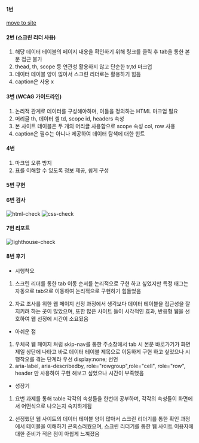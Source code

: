 #### 1번

[move to site](https://www.post.japanpost.jp/int/UGX/charge_kr.html)

#### 2번 (스크린 리더 사용)

1. 해당 데이터 테이블의 페이지 내용을 확인하기 위해 링크를 클릭 후 tab을 통한 본문 접근 불가
2. thead, th, scope 등 연관성 활용하지 않고 단순한 tr,td 마크업
3. 데이터 테이블 양이 많아서 스크린 리더로는 활용하기 힘듬
4. caption은 사용 x

#### 3번 (WCAG 가이드라인)

1. 논리적 관계로 데이터를 구성해야하며, 이들을 정의하는 HTML 마크업 필요
2. 머리글 th, 데이터 셀 td, scope id, headers 속성
3. 본 사이트 테이블은 두 개의 머리글 사용함으로 scope 속성 col, row 사용
4. caption은 필수는 아니나 제공하여 데이터 탐색에 대한 힌트

#### 4번

1. 마크업 오류 방지
2. 표를 이해할 수 있도록 정보 제공, 쉽게 구성

#### 5번 구현

#### 6번 검사

![html-check](https://user-images.githubusercontent.com/69140464/136010643-0daa253b-6d96-4d6c-93ab-74f43e52bec3.PNG)
![css-check](https://user-images.githubusercontent.com/69140464/136010659-350a9ba8-df8f-4fa0-a2f0-7b6a11631c6f.PNG)

#### 7번 리포트

![lighthouse-check](https://user-images.githubusercontent.com/69140464/136012530-d2843c05-5ab4-4de0-8b1f-13cf64f690ec.PNG)

#### 8번 후기

- 시행착오

1. 스크린 리더를 통한 tab 이동 순서를 논리적으로 구현 하고 싶었지만 특정 태그는 자동으로 tab으로 이동하여 논리적으로 구현하기 힘들었음

2. 자료 조사를 위한 웹 페이지 선정 과정에서 생각보다 데이터 테이블을 접근성을 잘 지키려 하는 곳이 많았으며, 또한 많은 사이트 들이 시각적인 효과, 반응형 웹을 선호하여 웹 선정에 시간이 소요됬음

- 아쉬운 점

1. 우체국 웹 페이지 처럼 skip-nav를 통한 주소창에서 tab 시 본문 바로가기가 화면 제일 상단에 나타고 바로 데이터 테이블 제목으로 이동하게 구현 하고 싶었으나 시행착오를 겪는 단계라 우선 display:none; 선언
2. aria-label, aria-describedby, role="rowgroup",role="cell", role="row", header 만 사용하여 구현 해보고 싶었으나 시간이 부족했음

- 성장기

1. 요번 과제를 통해 table 각각의 속성들을 한번더 공부하며, 각각의 속성들이 화면에서 어떤식으로 나오는지 숙지하게됨

2. 선정했던 웹 사이트의 데이터 테이블 양이 많아서 스크린 리더기를 통한 확인 과정에서 테이블을 이해하기 곤혹스러웠으며, 스크린 리더기를 통한 웹 사이트 이용자에 대한 준비가 적은 점이 아쉽게 느껴졌음
